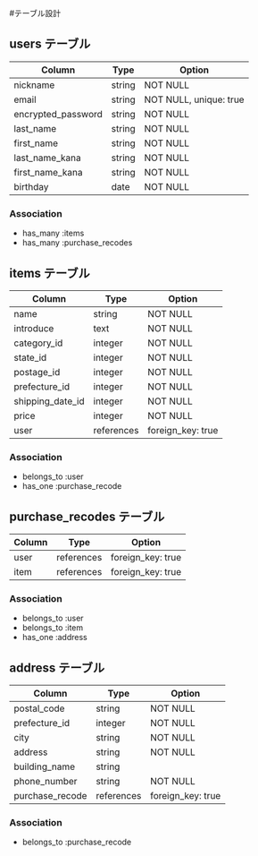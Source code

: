 #テーブル設計

## users テーブル 
| Column             | Type   | Option                 |
|--------------------|--------|------------------------|
| nickname           | string | NOT NULL               |
| email              | string | NOT NULL, unique: true |
| encrypted_password | string | NOT NULL               |
| last_name          | string | NOT NULL               |
| first_name         | string | NOT NULL               |
| last_name_kana     | string | NOT NULL               |
| first_name_kana    | string | NOT NULL               |
| birthday           | date   | NOT NULL               |

### Association
- has_many :items
- has_many :purchase_recodes

## items テーブル
| Column             | Type       | Option              |
|--------------------|------------|---------------------|
| name               | string     | NOT NULL            |
| introduce          | text       | NOT NULL            |
| category_id        | integer    | NOT NULL            |
| state_id           | integer    | NOT NULL            |
| postage_id         | integer    | NOT NULL            |
| prefecture_id      | integer    | NOT NULL            |
| shipping_date_id   | integer    | NOT NULL            |
| price              | integer    | NOT NULL            |
| user               | references | foreign_key: true   |

### Association
- belongs_to :user
- has_one :purchase_recode

## purchase_recodes テーブル
| Column | Type       | Option            |
|--------|------------|-------------------|
| user   | references | foreign_key: true |
| item  | references | foreign_key: true |

### Association
- belongs_to :user
- belongs_to :item
- has_one :address

## address テーブル
| Column          | Type       | Option            |
|-----------------|------------|-------------------|
| postal_code     | string     | NOT NULL          |
| prefecture_id   | integer    | NOT NULL          |
| city            | string     | NOT NULL          |
| address         | string     | NOT NULL          |
| building_name   | string     |                   |
| phone_number    | string     | NOT NULL          |
| purchase_recode | references | foreign_key: true |

### Association
- belongs_to :purchase_recode
